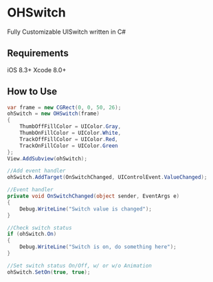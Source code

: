 # OHSwitch
Fully Customizable UISwitch written in C#

## Requirements
iOS 8.3+
Xcode 8.0+

## How to Use
```C#
var frame = new CGRect(0, 0, 50, 26);
ohSwitch = new OHSwitch(frame)
{
    ThumbOffFillColor = UIColor.Gray,
    ThumbOnFillColor = UIColor.White,
    TrackOffFillColor = UIColor.Red,
    TrackOnFillColor = UIColor.Green
};
View.AddSubview(ohSwitch);

//Add event handler
ohSwitch.AddTarget(OnSwitchChanged, UIControlEvent.ValueChanged);

//Event handler
private void OnSwitchChanged(object sender, EventArgs e)
{
    Debug.WriteLine("Switch value is changed");
}

//Check switch status
if (ohSwitch.On)
{
    Debug.WriteLine("Switch is on, do something here");
}

//Set switch status On/Off, w/ or w/o Animation
ohSwitch.SetOn(true, true);
```

